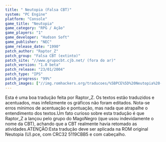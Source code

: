 ```yaml
---
title: " Neutopia (Falsa CBT)"
system: "PC Engine"
platform: "Console"
game_title: "Neutopia"
game_category: "RPG / Ação"
game_players: "1"
game_developer: "Hudson Soft"
game_publisher: "NEC"
game_release_date: "1990"
patch_author: "Raptor_Z"
patch_group: "Falsa CBT (extinto)"
patch_site: "//www.grupocbt.cjb.net/ (fora do ar)"
patch_version: "1.0 beta"
patch_release: "23/01/2004"
patch_type: "IPS"
patch_progress: "99%"
patch_images: ["//img.romhackers.org/traducoes/%5BPCE%5D%20Neutopia%20-%20Falsa%20CBT%20-%201.png","//img.romhackers.org/traducoes/%5BPCE%5D%20Neutopia%20-%20Falsa%20CBT%20-%202.png","//img.romhackers.org/traducoes/%5BPCE%5D%20Neutopia%20-%20Falsa%20CBT%20-%203.png"]
---
```

Esta é uma boa tradução feita por Raptor_Z. Os textos estão traduzidos e acentuados, mas infelizmente os gráficos não foram editados. Nota-se erros mínimos de acentuação e pontuação, mas nada que atrapalhe o entendimento dos textos.Um fato curioso sobre esta tradução é que Raptor_Z a lançou pelo grupo do MagoNegro (que usou indevidamente o nome da CBT), achando que a CBT realmente havia retomado as atividades.ATENÇÃO:Esta tradução deve ser aplicada na ROM original Neutopia (U).pce, com CRC32 5119CBB5 e com cabeçalho.